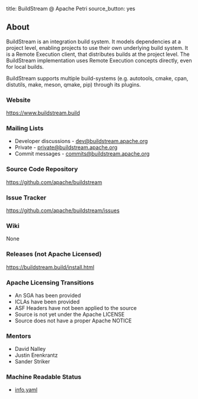 title: BuildStream @ Apache Petri
source_button: yes
<!-- Licensed under ALv2 -->

## About

BuildStream is an integration build system.
It models dependencies at a project level, enabling projects to use their own underlying build system.
It is a Remote Execution client, that distributes builds at the project level.
The BuildStream implementation uses Remote Execution concepts directly, even for local builds.

BuildStream supports multiple build-systems (e.g. autotools, cmake, cpan, distutils, make, meson, qmake, pip)
through its plugins.

### Website

https://www.buildstream.build

### Mailing Lists

- Developer discussions - dev@buildstream.apache.org
- Private - private@buildstream.apache.org
- Commit messages - commits@buildstream.apache.org

### Source Code Repository

https://github.com/apache/buildstream

### Issue Tracker

https://github.com/apache/buildstream/issues

### Wiki

None

### Releases (not Apache Licensed)

https://buildstream.build/install.html

### Apache Licensing Transitions

- An SGA has been provided
- ICLAs have been provided
- ASF Headers have not been applied to the source
- Source is not yet under the Apache LICENSE
- Source does not have a proper Apache NOTICE

### Mentors

* David Nalley
* Justin Erenkrantz
* Sander Striker

### Machine Readable Status

- [info.yaml](https://github.com/apache/petri-site/blob/master/info.yaml)
